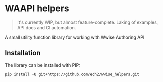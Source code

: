 # WAAPI helpers

> It's currently WIP, but almost feature-complete.
> Laking of examples, API docs and CI automation.

A small utility function library for working with Wwise Authoring API

## Installation

The library can be installed with PIP:

```
pip install -U git+https://github.com/ech2/wwise_helpers.git
```
